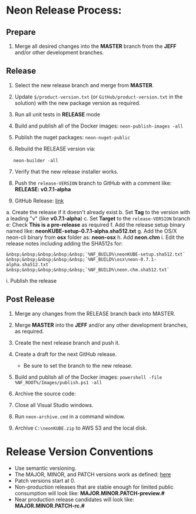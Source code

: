 # Neon Release Process:

## Prepare

1. Merge all desired changes into the **MASTER** branch from the **JEFF** and/or other development branches.

## Release 

1. Select the new release branch and merge from **MASTER**.

2. Update `$/product-version.txt` (or `GitHub/product-version.txt` in the solution) with the 
   new package version as required.

3. Run all unit tests in **RELEASE** mode

4. Build and publish all of the Docker images: `neon-publish-images -all`

5. Publish the nuget packages: `neon-nuget-public`

6. Rebuild the RELEASE version via:

&nbsp;&nbsp;&nbsp;&nbsp;&nbsp;`neon-builder -all`

7. Verify that the new release installer works.

8. Push the `release-VERSION` branch to GitHub with a comment like: **RELEASE: v0.7.1-alpha**

9. GitHub Release: [link](https://help.github.com/articles/creating-releases/)

  a. Create the release if it doesn't already exist
  b. Set **Tag** to the version with a leading "v" (like **v0.7.1-alpha**)
  c. Set **Target** to the `release-VERSION` branch
  e: Check **This is a pre-release** as required
  f. Add the release setup binary named like: **neonKUBE-setup-0.7.1-alpha.sha512.txt**
  g. Add the OS/X neon-cli binary from **osx** folder as: **neon-osx**
  h. Add **neon.chm**
  i. Edit the release notes including adding the SHA512s for:

    &nbsp;&nbsp;&nbsp;&nbsp;&nbsp;`%NF_BUILD%\neonKUBE-setup.sha512.txt`
    &nbsp;&nbsp;&nbsp;&nbsp;&nbsp;`%NF_BUILD%\osx\neon-0.7.1-alpha.sha512.txt`
    &nbsp;&nbsp;&nbsp;&nbsp;&nbsp;`%NF_BUILD%\neon.chm.sha512.txt`

  i. Publish the release

## Post Release

1. Merge any changes from the RELEASE branch back into MASTER.

2. Merge **MASTER** into the **JEFF** and/or any other development branches, as required.

3. Create the next release branch and push it.

4. Create a draft for the next GitHub release.

    * Be sure to set the branch to the new release.

5. Build and publish all of the Docker images: `powershell -file %NF_ROOT%/Images/publish.ps1 -all`

6. Archive the source code:

  1. Close all Visual Studio windows.
  2. Run `neon-archive.cmd` in a command window.
  3. Archive `C:\neonKUBE.zip` to AWS S3 and the local disk.

 # Release Version Conventions

* Use semantic versioning.
* The MAJOR, MINOR, and PATCH versions work as defined: [here](https://semver.org/)
* Patch versions start at 0.
* Non-production releases that are stable enough for limited public consumption will look like: **MAJOR.MINOR.PATCH-preview.#**
* Near production release candidates will look like: **MAJOR.MINOR.PATCH-rc.#**
